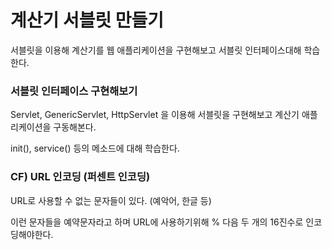 # 계산기 서블릿 만들기
서블릿을 이용해 계산기를 웹 애플리케이션을 구현해보고 서블릿 인터페이스대해 학습한다.

### 서블릿 인터페이스 구현해보기
Servlet, GenericServlet, HttpServlet 을 이용해 서블릿을 구현해보고 계산기 애플리케이션을 구동해본다.

init(), service() 등의 메소드에 대해 학습한다.


### CF) URL 인코딩 (퍼센트 인코딩)
URL로 사용할 수 없는 문자들이 있다. (예악어, 한글 등)

이런 문자들을 예약문자라고 하며 URL에 사용하기위해 % 다음 두 개의 16진수로 인코딩해야한다.

